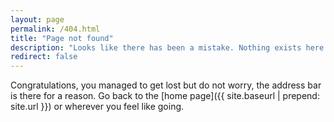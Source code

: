 ```yaml
---
layout: page
permalink: /404.html
title: "Page not found"
description: "Looks like there has been a mistake. Nothing exists here."
redirect: false
---
```


Congratulations, you managed to get lost but do not worry, the address bar is there for a reason. Go back to the [home page]({{ site.baseurl | prepend: site.url }}) or wherever you feel like going.
